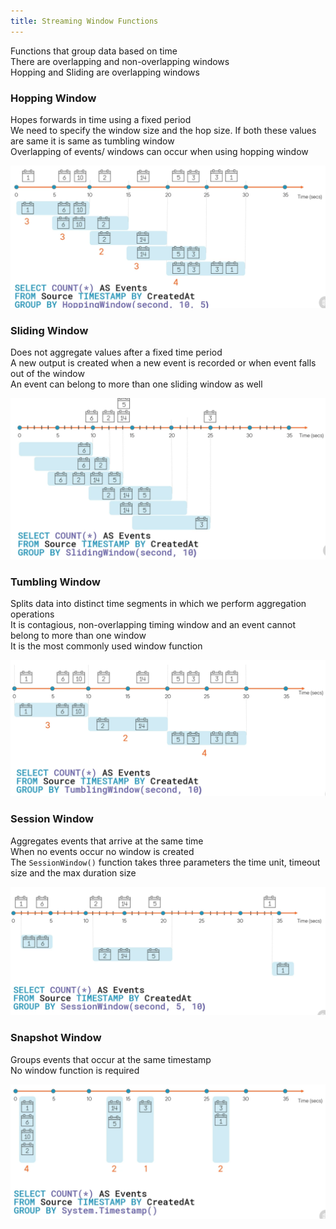 ```yaml
---
title: Streaming Window Functions
---
```


Functions that group data based on time  
There are overlapping and non-overlapping windows  
Hopping and Sliding are overlapping windows

### Hopping Window

Hopes forwards in time using a fixed period  
We need to specify the window size and the hop size. If both these values are same it is same as tumbling window  
Overlapping of events/ windows can occur when using hopping window

![Hopping Window|600](../images/hopping_window.png)

### Sliding Window

Does not aggregate values after a fixed time period  
A new output is created when a new event is recorded or when event falls out of the window  
An event can belong to more than one sliding window as well

![Sliding Windows|600](../images/sliding_window.png)

### Tumbling Window

Splits data into distinct time segments in which we perform aggregation operations  
It is contagious, non-overlapping timing window and an event cannot belong to more than one window  
It is the most commonly used window function

![Tumbling Windows|600](../images/tumbling_window.png)

### Session Window

Aggregates events that arrive at the same time  
When no events occur no window is created  
The `SessionWindow()` function takes three parameters the time unit, timeout size and the max duration size

![Session Windows|600](../images/session_window.png)

### Snapshot Window

Groups events that occur at the same timestamp  
No window function is required

![Snapshot Window|600](../images/snapshot_window.png)